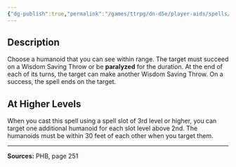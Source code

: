```yaml
---
{"dg-publish":true,"permalink":"/games/ttrpg/dn-d5e/player-aids/spells/level-2/hold-person/","tags":["TTRPG/DND/5e","verbal","somatic","material","concentration"]}
---
```



## Description
Choose a humanoid that you can see within range.
The target must succeed on a Wisdom Saving Throw or be **paralyzed** for the duration.
At the end of each of its turns, the target can make another Wisdom Saving Throw.
On a success, the spell ends on the target.

## At Higher Levels
When you cast this spell using a spell slot of 3rd level or higher, you can target one additional humanoid for each slot level above 2nd.
The humanoids must be within 30 feet of each other when you target them.

---

**Sources:** PHB, page 251
